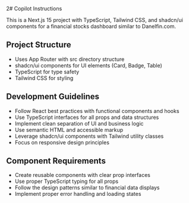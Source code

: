 2# Copilot Instructions

<!-- Use this file to provide workspace-specific custom instructions to Copilot. For more details, visit https://code.visualstudio.com/docs/copilot/copilot-customization#_use-a-githubcopilotinstructionsmd-file -->

This is a Next.js 15 project with TypeScript, Tailwind CSS, and shadcn/ui components for a financial stocks dashboard similar to Danelfin.com.

## Project Structure
- Uses App Router with src directory structure
- shadcn/ui components for UI elements (Card, Badge, Table)
- TypeScript for type safety
- Tailwind CSS for styling

## Development Guidelines
- Follow React best practices with functional components and hooks
- Use TypeScript interfaces for all props and data structures
- Implement clean separation of UI and business logic
- Use semantic HTML and accessible markup
- Leverage shadcn/ui components with Tailwind utility classes
- Focus on responsive design principles

## Component Requirements
- Create reusable components with clear prop interfaces
- Use proper TypeScript typing for all props
- Follow the design patterns similar to financial data displays
- Implement proper error handling and loading states
